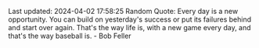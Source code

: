 Last updated: 2024-04-02 17:58:25
Random Quote: Every day is a new opportunity. You can build on yesterday's success or put its failures behind and start over again. That's the way life is, with a new game every day, and that's the way baseball is. - Bob Feller